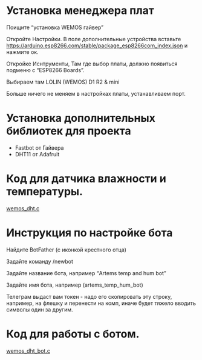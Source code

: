 # Установка менеджера плат
Поищите “установка WEMOS гайвер” 

Откройте Настройки. В поле дополнительные устройства вставьте https://arduino.esp8266.com/stable/package_esp8266com_index.json и нажмите ок.

Откройке Иснтрументы, Там где выбор платы, должно появиться подменю с “ESP8266 Boards”. 

Выбираем там LOLIN (WEMOS) D1 R2 & mini

Больше ничего не меняем в настройках платы, устанавливаем порт.

# Установка дополнительных библиотек для проекта
* Fastbot от Гайвера
* DHT11 от Adafruit
# Код для датчика влажности и температуры.

[wemos_dht.c](wemos_dht.c)

# Инструкция по настройке бота
Найдите BotFather (с иконкой крестного отца)

Задайте команду /newbot

Задайте название бота, например “Artems temp and hum bot”

Задайте имя бота, например (artems_temp_hum_bot)

Телеграм выдаст вам токен - надо его скопировать эту строку, например, на флешку и перенести на комп, иначе будет тяжело вводить символы один за другим.

# Код для работы с ботом.

[wemos_dht_bot.c](wemos_dht_bot.c)
